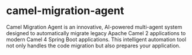 # camel-migration-agent
Camel Migration Agent is an innovative, AI-powered multi-agent system designed to automatically migrate legacy Apache Camel 2 applications to modern Camel 4 Spring Boot applications. This intelligent automation tool not only handles the code migration but also prepares your application.
